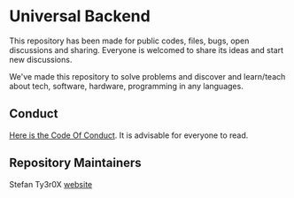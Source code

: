 # Universal Backend

This repository has been made for public codes, files, bugs, open discussions and sharing.
Everyone is welcomed to share its ideas and start new discussions.

We've made this repository to solve problems and discover and learn/teach about tech, software, hardware, programming in any languages.

Conduct
-------

[Here is the Code Of Conduct](https://github.com/Stefan031/Universal-Backend/blob/main/CODE_OF_CONDUCT.md). It is advisable for everyone to read.

Repository Maintainers
-------

Stefan
Ty3r0X [website](ty3r0x.neocities.org)
